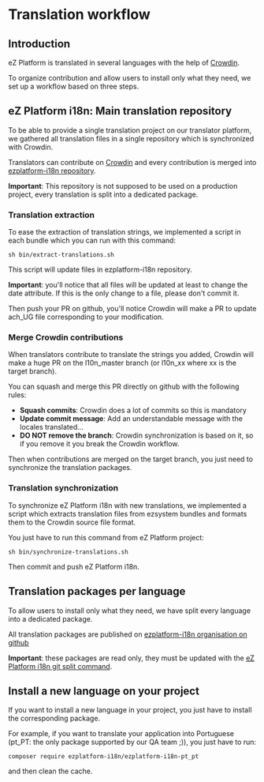 # Translation workflow

## Introduction

eZ Platform is translated in several languages with the help of [Crowdin][crowdin-ezplatform].

To organize contribution and allow users to install only what they need, we set up a workflow
based on three steps.

##  eZ Platform i18n: Main translation repository

To be able to provide a single translation project on our translator platform, we gathered all translation
files in a single repository which is synchronized with Crowdin.

Translators can contribute on [Crowdin][crowdin-ezplatform] and every contribution is merged into [ezplatform-i18n repository][ezplatform-i18n].

**Important**: This repository is not supposed to be used on a production project, every translation is
split into a dedicated package.

### Translation extraction

To ease the extraction of translation strings, we implemented a script in each bundle which you can run with this command:

    sh bin/extract-translations.sh
    
This script will update files in ezplatform-i18n repository.

**Important**: you'll notice that all files will be updated at least to change the date attribute. If this is the
only change to a file, please don't commit it.

Then push your PR on github, you'll notice Crowdin will make a PR to update ach_UG file corresponding to your modification.

### Merge Crowdin contributions

When translators contribute to translate the strings you added, Crowdin will make a huge PR on the l10n_master branch
(or l10n_xx where xx is the target branch).

You can squash and merge this PR directly on github with the following rules:

- **Squash commits**: Crowdin does a lot of commits so this is mandatory
- **Update commit message**: Add an understandable message with the locales translated...
- **DO NOT remove the branch**: Crowdin synchronization is based on it, so if you remove it you break the Crowdin workflow.

Then when contributions are merged on the target branch, you just need to synchronize the translation packages.

### Translation synchronization

To synchronize eZ Platform i18n with new translations, we implemented a script which extracts translation files from
ezsystem bundles and formats them to the Crowdin source file format.

You just have to run this command from eZ Platform project:

    sh bin/synchronize-translations.sh
    
Then commit and push eZ Platform i18n.

## Translation packages per language

To allow users to install only what they need, we have split every language into a dedicated package.

All translation packages are published on [ezplatform-i18n organisation on github][ezplatform-i18n-org]

**Important**: these packages are read only, they must be updated with the [eZ Platform i18n git split command][ezplatform-i18n].

## Install a new language on your project

If you want to install a new language in your project, you just have to install the corresponding package.

For example, if you want to translate your application into Portuguese (pt_PT: the only package supported by our QA team ;)),
you just have to run:

    composer require ezplatform-i18n/ezplatform-i18n-pt_pt
    
and then clean the cache.

[crowdin-ezplatform]: https://crowdin.com/project/ezplatform
[ezplatform-i18n-org]: https://github.com/ezplatform-i18n
[ezplatform-i18n]: https://github.com/ezsystems/ezplatform-i18n
